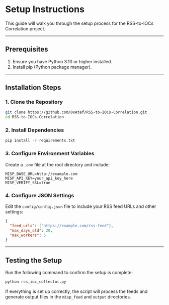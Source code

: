 # Setup Instructions

This guide will walk you through the setup process for the RSS-to-IOCs Correlation project.

---

## Prerequisites
1. Ensure you have Python 3.10 or higher installed.
2. Install pip (Python package manager).

---

## Installation Steps

### 1. Clone the Repository
```bash
git clone https://github.com/0xAtef/RSS-to-IOCs-Correlation.git
cd RSS-to-IOCs-Correlation
```

### 2. Install Dependencies
```bash
pip install -r requirements.txt
```

### 3. Configure Environment Variables
Create a `.env` file at the root directory and include:
```plaintext
MISP_BASE_URL=http://example.com
MISP_API_KEY=your_api_key_here
MISP_VERIFY_SSL=true
```

### 4. Configure JSON Settings
Edit the `config/config.json` file to include your RSS feed URLs and other settings:
```json
{
  "feed_urls": ["https://example.com/rss-feed"],
  "max_days_old": 20,
  "max_workers": 5
}
```

---

## Testing the Setup
Run the following command to confirm the setup is complete:
```bash
python rss_ioc_collector.py
```

If everything is set up correctly, the script will process the feeds and generate output files in the `misp_feed` and `output` directories.
